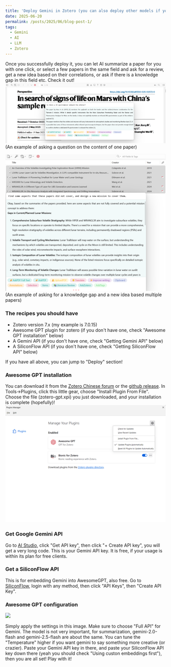 ```yaml
---
title: 'Deploy Gemini in Zotero (you can also deploy other models if you have their API)'
date: 2025-06-20
permalink: /posts/2025/06/blog-post-1/
tags:
  - Gemini
  - AI
  - LLM
  - Zotero
---
```


Once you successfully deploy it, you can let AI summarize a paper for you with one click, or select a few papers in the same field and ask for a review, get a new idea based on their correlations, or ask if there is a knowledge gap in this field etc. Check it out!
<img src="/images/use example.png" alt="Example: one paper" width="700">   
(An example of asking a question on the content of one paper)

<img src="/images/use example_multi.png" alt="Example: multiple papers" width="680">   
(An example of asking for a knowledge gap and a new idea based multiple papers)

### The recipes you should have

* Zotero version 7.x (my example is 7.0.15)
* Awesome GPT plugin for zotero (if you don't have one, check "Awesome GPT installation" below)
* A Gemini API (if you don't have one, check "Getting Gemini API" below)
* A SiliconFlow API (if you don't have one, check "Getting SiliconFlow API" below)

If you have all above, you can jump to "Deploy" section!

### Awesome GPT installation

You can download it from the [Zotero Chinese forum](https://zotero-chinese.com/plugins/) or the [github release](https://github.com/MuiseDestiny/zotero-gpt/releases).
In Tools->Plugins, click this little gear, choose "Install Plugin From File". Choose the file (zotero-gpt.xpi) you just downloaded, and your installation is complete (hopefully)!
<img src="/images/plugin install.png" alt="Plugin install" width="750">

### Get Google Gemini API

Go to [AI Studio](https://aistudio.google.com/), click "Get API key", then click "+ Create API key", you will get a very long code. This is your Gemini API key. It is free, if your usage is within its plan for free clients. 

### Get a SiliconFlow API

This is for embedding Gemini into AwesomeGPT, also free. Go to [SiliconFlow](https://cloud.siliconflow.com/), login with any method, then click "API Keys", then "Create API Key". 

### Awesome GPT configuration

![](/image/GPT-config.png)

Simply apply the settings in this image. Make sure to choose "Full API" for Gemini. The model is not very important, for summarization, gemini-2.0-flash and gemini-2.5-flash are about the same. You can tune the "Temperature" higher if you want gemini to say something more creative (or crazier). Paste your Gemini API key in there, and paste your SiliconFlow API key down there (yeah you should check "Using custon embeddings first"), then you are all set! Play with it!


